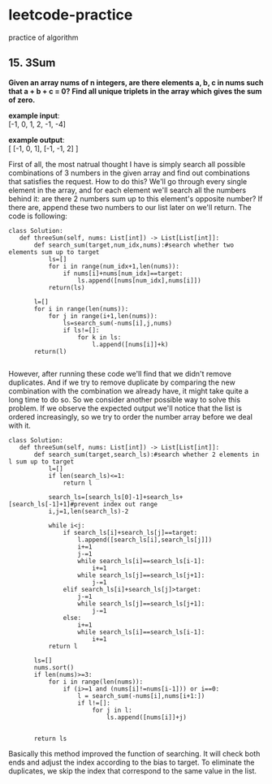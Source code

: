 # leetcode-practice
practice of algorithm
## 15. 3Sum
**Given an array nums of n integers, are there elements a, b, c in nums such that a + b + c = 0? Find all unique triplets in the array which gives the sum of zero.**

**example input**:     
[-1, 0, 1, 2, -1, -4]

**example output**:      
[
  [-1, 0, 1],
  [-1, -1, 2]
]

 First of all, the most natrual thought I have is simply search all possible combinations of 3 numbers in the given array and find out combinations that satisfies the request. How to do this? We'll go through every single element in the array, and for each element we'll search all the numbers behind it: are there 2 numbers sum up to this element's opposite number? If there are, append these two numbers to our list later on we'll return. The code is following:
 ```
 class Solution:
    def threeSum(self, nums: List[int]) -> List[List[int]]:
        def search_sum(target,num_idx,nums):#search whether two elements sum up to target
            ls=[]
            for i in range(num_idx+1,len(nums)):
                if nums[i]+nums[num_idx]==target:
                    ls.append([nums[num_idx],nums[i]])
            return(ls)
            
        l=[]
        for i in range(len(nums)):
            for j in range(i+1,len(nums)):
                ls=search_sum(-nums[i],j,nums)
                if ls!=[]:
                    for k in ls:
                        l.append([nums[i]]+k)                  
        return(l)
            
 ```
 However, after running these code we'll find that we didn't remove duplicates. And if we try to remove duplicate by comparing the new combination with the combination we already have, it might take quite a long time to do so. So we consider another possible way to solve this problem. If we observe the expected output we'll notice that the list is ordered increasingly, so we try to order the number array before we deal with it.
 
 ```
class Solution:
    def threeSum(self, nums: List[int]) -> List[List[int]]:
        def search_sum(target,search_ls):#search whether 2 elements in l sum up to target
            l=[]
            if len(search_ls)<=1:
                return l
            
            search_ls=[search_ls[0]-1]+search_ls+[search_ls[-1]+1]#prevent index out range
            i,j=1,len(search_ls)-2
            
            while i<j:
                if search_ls[i]+search_ls[j]==target:
                    l.append([search_ls[i],search_ls[j]])
                    i+=1
                    j-=1
                    while search_ls[i]==search_ls[i-1]:
                        i+=1
                    while search_ls[j]==search_ls[j+1]:
                        j-=1             
                elif search_ls[i]+search_ls[j]>target:
                    j-=1
                    while search_ls[j]==search_ls[j+1]:
                        j-=1
                else:
                    i+=1
                    while search_ls[i]==search_ls[i-1]:
                        i+=1
            return l 
        
        ls=[]
        nums.sort()
        if len(nums)>=3:
            for i in range(len(nums)):               
                if (i>=1 and (nums[i]!=nums[i-1])) or i==0:
                    l = search_sum(-nums[i],nums[i+1:]) 
                    if l!=[]:
                        for j in l:
                            ls.append([nums[i]]+j)
                
                    
        return ls
 ```
 Basically this method improved the function of searching. It will check both ends and adjust the index according to the bias to target. To eliminate the duplicates, we skip the index that correspond to the same value in the list.
